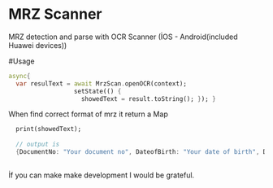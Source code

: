 # MRZ Scanner
 MRZ detection and parse with OCR Scanner (İOS - Android(included Huawei devices))
 
#Usage



```dart
async{
  var resulText = await MrzScan.openOCR(context);
                  setState(() {
                    showedText = result.toString(); }); }
```
 
 
When find correct format of mrz it return a Map 


```dart
  print(showedText);
  
  // output is
  {DocumentNo: "Your document no", DateofBirth: "Your date of birth", DateofValid: "Your indedity card's date of valid"}
  
```

İf you can make make development I would be grateful.
